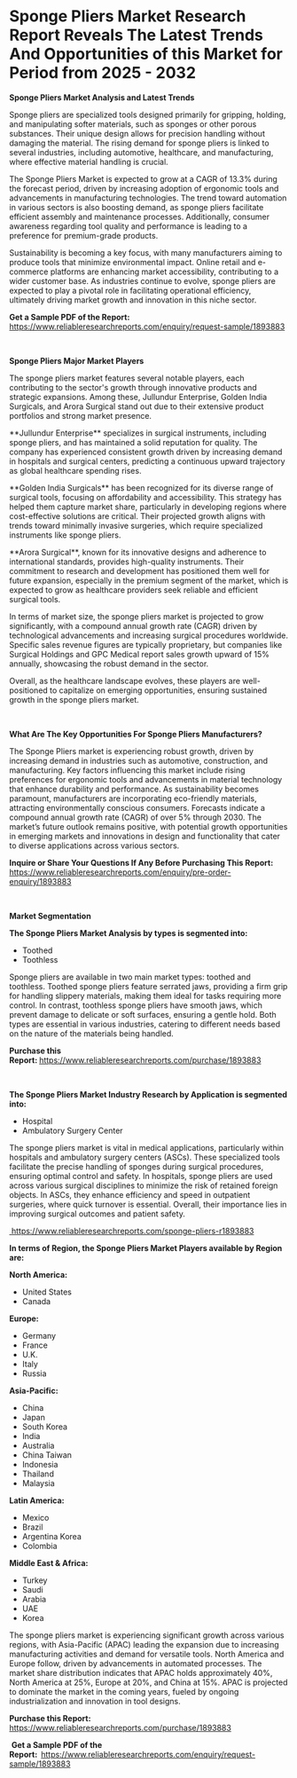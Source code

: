 <p><h1>Sponge Pliers Market Research Report Reveals The Latest Trends And Opportunities of this Market for Period from 2025 - 2032</h1></p><p><strong>Sponge Pliers Market Analysis and Latest Trends</strong></p>
<p><p>Sponge pliers are specialized tools designed primarily for gripping, holding, and manipulating softer materials, such as sponges or other porous substances. Their unique design allows for precision handling without damaging the material. The rising demand for sponge pliers is linked to several industries, including automotive, healthcare, and manufacturing, where effective material handling is crucial.</p><p>The Sponge Pliers Market is expected to grow at a CAGR of 13.3% during the forecast period, driven by increasing adoption of ergonomic tools and advancements in manufacturing technologies. The trend toward automation in various sectors is also boosting demand, as sponge pliers facilitate efficient assembly and maintenance processes. Additionally, consumer awareness regarding tool quality and performance is leading to a preference for premium-grade products.</p><p>Sustainability is becoming a key focus, with many manufacturers aiming to produce tools that minimize environmental impact. Online retail and e-commerce platforms are enhancing market accessibility, contributing to a wider customer base. As industries continue to evolve, sponge pliers are expected to play a pivotal role in facilitating operational efficiency, ultimately driving market growth and innovation in this niche sector.</p></p>
<p><strong>Get a Sample PDF of the Report:&nbsp;</strong> <a href="https://www.reliableresearchreports.com/enquiry/request-sample/1893883?utm_campaign=2655&utm_medium=2&utm_source=Github&utm_content=ia&utm_term=14042025&utm_id=sponge-pliers">https://www.reliableresearchreports.com/enquiry/request-sample/1893883</a></p>
<p>&nbsp;</p>
<p><strong>Sponge Pliers Major Market Players</strong></p>
<p><p>The sponge pliers market features several notable players, each contributing to the sector's growth through innovative products and strategic expansions. Among these, Jullundur Enterprise, Golden India Surgicals, and Arora Surgical stand out due to their extensive product portfolios and strong market presence.</p><p>**Jullundur Enterprise** specializes in surgical instruments, including sponge pliers, and has maintained a solid reputation for quality. The company has experienced consistent growth driven by increasing demand in hospitals and surgical centers, predicting a continuous upward trajectory as global healthcare spending rises. </p><p>**Golden India Surgicals** has been recognized for its diverse range of surgical tools, focusing on affordability and accessibility. This strategy has helped them capture market share, particularly in developing regions where cost-effective solutions are critical. Their projected growth aligns with trends toward minimally invasive surgeries, which require specialized instruments like sponge pliers.</p><p>**Arora Surgical**, known for its innovative designs and adherence to international standards, provides high-quality instruments. Their commitment to research and development has positioned them well for future expansion, especially in the premium segment of the market, which is expected to grow as healthcare providers seek reliable and efficient surgical tools.</p><p>In terms of market size, the sponge pliers market is projected to grow significantly, with a compound annual growth rate (CAGR) driven by technological advancements and increasing surgical procedures worldwide. Specific sales revenue figures are typically proprietary, but companies like Surgical Holdings and GPC Medical report sales growth upward of 15% annually, showcasing the robust demand in the sector.</p><p>Overall, as the healthcare landscape evolves, these players are well-positioned to capitalize on emerging opportunities, ensuring sustained growth in the sponge pliers market.</p></p>
<p>&nbsp;</p>
<p><strong>What Are The Key Opportunities For Sponge Pliers Manufacturers?</strong></p>
<p><p>The Sponge Pliers market is experiencing robust growth, driven by increasing demand in industries such as automotive, construction, and manufacturing. Key factors influencing this market include rising preferences for ergonomic tools and advancements in material technology that enhance durability and performance. As sustainability becomes paramount, manufacturers are incorporating eco-friendly materials, attracting environmentally conscious consumers. Forecasts indicate a compound annual growth rate (CAGR) of over 5% through 2030. The market’s future outlook remains positive, with potential growth opportunities in emerging markets and innovations in design and functionality that cater to diverse applications across various sectors.</p></p>
<p><strong>Inquire or Share Your Questions If Any Before Purchasing This Report:</strong> <a href="https://www.reliableresearchreports.com/enquiry/pre-order-enquiry/1893883?utm_campaign=2655&utm_medium=2&utm_source=Github&utm_content=ia&utm_term=14042025&utm_id=sponge-pliers">https://www.reliableresearchreports.com/enquiry/pre-order-enquiry/1893883</a></p>
<p>&nbsp;</p>
<p><strong>Market Segmentation</strong></p>
<p><strong>The Sponge Pliers Market Analysis by types is segmented into:</strong></p>
<p><ul><li>Toothed</li><li>Toothless</li></ul></p>
<p><p>Sponge pliers are available in two main market types: toothed and toothless. Toothed sponge pliers feature serrated jaws, providing a firm grip for handling slippery materials, making them ideal for tasks requiring more control. In contrast, toothless sponge pliers have smooth jaws, which prevent damage to delicate or soft surfaces, ensuring a gentle hold. Both types are essential in various industries, catering to different needs based on the nature of the materials being handled.</p></p>
<p><strong>Purchase this Report:&nbsp;</strong><a href="https://www.reliableresearchreports.com/purchase/1893883?utm_campaign=2655&utm_medium=2&utm_source=Github&utm_content=ia&utm_term=14042025&utm_id=sponge-pliers">https://www.reliableresearchreports.com/purchase/1893883</a></p>
<p>&nbsp;</p>
<p><strong>The Sponge Pliers Market Industry Research by Application is segmented into:</strong></p>
<p><ul><li>Hospital</li><li>Ambulatory Surgery Center</li></ul></p>
<p><p>The sponge pliers market is vital in medical applications, particularly within hospitals and ambulatory surgery centers (ASCs). These specialized tools facilitate the precise handling of sponges during surgical procedures, ensuring optimal control and safety. In hospitals, sponge pliers are used across various surgical disciplines to minimize the risk of retained foreign objects. In ASCs, they enhance efficiency and speed in outpatient surgeries, where quick turnover is essential. Overall, their importance lies in improving surgical outcomes and patient safety.</p></p>
<p><a href="https://www.reliableresearchreports.com/sponge-pliers-r1893883?utm_campaign=2655&utm_medium=2&utm_source=Github&utm_content=ia&utm_term=14042025&utm_id=sponge-pliers">&nbsp;https://www.reliableresearchreports.com/sponge-pliers-r1893883</a></p>
<p><strong>In terms of Region, the Sponge Pliers Market Players available by Region are:</strong></p>
<p>
    <p> <strong> North America: </strong>
        <ul>
            <li>United States</li>
            <li>Canada</li>
        </ul>
        </p> 
    <p> <strong> Europe: </strong>
        <ul>
            <li>Germany</li>
            <li>France</li>
            <li>U.K.</li>
            <li>Italy</li>
            <li>Russia</li>
        </ul>
        </p> 
    <p> <strong> Asia-Pacific: </strong>
        <ul>
            <li>China</li>
            <li>Japan</li>
            <li>South Korea</li>
            <li>India</li>
            <li>Australia</li>
            <li>China Taiwan</li>
            <li>Indonesia</li>
            <li>Thailand</li>
            <li>Malaysia</li>
        </ul>
        </p> 
    <p> <strong> Latin America: </strong>
        <ul>
            <li>Mexico</li>
            <li>Brazil</li>
            <li>Argentina Korea</li>
            <li>Colombia</li>
        </ul>
        </p> 
    <p> <strong> Middle East & Africa: </strong>
        <ul>
            <li>Turkey</li>
            <li>Saudi</li>
            <li>Arabia</li>
            <li>UAE</li>
            <li>Korea</li>
        </ul>
    </p>
    </p>
<p><p>The sponge pliers market is experiencing significant growth across various regions, with Asia-Pacific (APAC) leading the expansion due to increasing manufacturing activities and demand for versatile tools. North America and Europe follow, driven by advancements in automated processes. The market share distribution indicates that APAC holds approximately 40%, North America at 25%, Europe at 20%, and China at 15%. APAC is projected to dominate the market in the coming years, fueled by ongoing industrialization and innovation in tool designs.</p></p>
<p><strong>Purchase this Report: </strong><a href="https://www.reliableresearchreports.com/purchase/1893883?utm_campaign=2655&utm_medium=2&utm_source=Github&utm_content=ia&utm_term=14042025&utm_id=sponge-pliers">https://www.reliableresearchreports.com/purchase/1893883</a></p>
<p>&nbsp;<strong>Get a Sample PDF of the Report:&nbsp;&nbsp;</strong><a href="https://www.reliableresearchreports.com/enquiry/request-sample/1893883?utm_campaign=2655&utm_medium=2&utm_source=Github&utm_content=ia&utm_term=14042025&utm_id=sponge-pliers">https://www.reliableresearchreports.com/enquiry/request-sample/1893883</a></p>
<p><strong></strong></p>
<p><p></p><p></p><p></p></p>